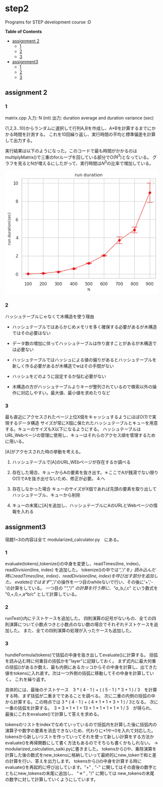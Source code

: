 # step2
Programs for STEP development course :D
<!-- START doctoc generated TOC please keep comment here to allow auto update -->
<!-- DON'T EDIT THIS SECTION, INSTEAD RE-RUN doctoc TO UPDATE -->
**Table of Contents**

- [assignment 2](#assignment-2)
  - [1](#1)
  - [2](#2)
  - [3](#3)
- [assignment3](#assignment3)
  - [1](#1-1)
  - [2](#2-1)
  - [3](#3-1)

<!-- END doctoc generated TOC please keep comment here to allow auto update -->
## assignment 2
### 1 
matrix.cpp
入力: N (int) 
出力: duration average and duration variance (sec)

{1,2,3...10}からランダムに選択して行列A,Bを作成し、A*Bを計算するまでにかかる時間を計測する。
これを10回繰り返し、実行時間の平均と標準偏差を計算して出力する。

実行結果は以下のようになった。このコードで最も時間がかかるのは multiplyMatrix()で三重のforループを回している部分でO($N^3$)となっている。
グラフを見るとNが増えるにしたがって、実行時間は$N^3$の比率で増加している。

![](kadai2_1.png)

### 2
ハッシュテーブルじゃなくて木構造を使う理由

- ハッシュテーブルではあらかじめメモリを多く確保する必要があるが木構造ではその必要はない

- データ数の増加に伴ってハッシュテーブルは作り直すことがあるが木構造では必要ない

- ハッシュテーブルではハッシュによる値の偏りがあるとハッシュテーブルを新しく作る必要があるが木構造でwはその手間がない

- ハッシュをどのように設定するか悩む必要がない

- 木構造の方がハッシュテーブルよりキーが整列されているので検索以外の操作に対応しやすい。最大値、最小値を求めたりなど

### 3
最も直近にアクセスされたページ上位X個をキャッシュするようにほぼO(1)で実現するデータ構造
サイズが常にX個に保たれたハッシュテーブルとキューを用意する。キューのサイズもX以下になるようにする。
ハッシュテーブルはURL,Webページの管理に使用し、キューはそれらのアクセス順を管理するために用いる。

[A]がアクセスされた時の挙動を考える。

1. ハッシュテーブルで[A]のURL,WEbページが存在するか調べる

2. 存在した場合、キューからAの要素を抜き出す。＊ここでAが銭湯でない限りO(1)でAを抜き出せないため、修正が必要。
   4.へ

3. 存在しなかった場合
キューのサイズがX個であれば先頭の要素を取り出してハッシュテーブル、キューから削除

4. キューの末尾に[A]を追加し、ハッシュテーブルにAのURLとWebページの情報を入れる

## assignment3

宿題1~3の内容は全て modularized_calculator.py　にある。
### 1

evaluate(tokens),tokenize()の中身を変更し、readTimes(line, index)、readDivision(line, index) を追加した。
tokenize()の中では'*','/'を」読み込んだ時にreadTimes(line, index)、readDivision(line, index)を呼び出す部分を追加した。
evalate()ではまず'*','/'の操作を一つ目のwhileないで行い、その後に'+','-'の計算をしている。
一つ目の "*","/" の計算を行う際に、"a,*,b,/,c" という数式を "0,+,0,+,a*b/c" として計算している。

### 2
runTest()内にテストケースを追加した。
四則演算の記号がないもの、全ての四則演算について小数点つきと小数点のない数の場合でそれぞれテストケースを追加した。
また、全ての四則演算の処理が入ったケースも追加した。

### 3
hundleFormula(tokens)で括弧の中身を抜き出してevaluate()に計算する。
括弧を読み込む時に何重目の括弧かを"layer"に記録しておく。
まず式内に最大何重の括弧()があるか数え、最も内側にあるカッコからその中身を計算し、出てきた値をtokensに入れ直す。次は一つ外側の括弧に移動してその中身を計算していく。
これを繰り返す。

具体的には、最後のテストケース　3 * ( 4 - 1 ) + ( ( 5 - 1 ) * 3 + 1 ) / 3　を計算する時、まず括弧が二重までであることを調べる。
次に二重の内側の括弧の中から計算する。この時点では 3 * ( 4 - 1 ) + ( 4 * 1 * 1 * 3 + 1 ) / 3となる。
次に一重の括弧を計算する。　3 * 3 * 1 * 1 + 13 * 1 * 1 * 1 * 1 * 1 / 3　が得られ、最後にこれをevaluate()で計算して答えを求める。

tokensのリストをindexでなめていっているので括弧内を計算した後に括弧内の演算子や数字の要素を消去できないため、代わりに*1や+0を入れて対応した。
tokensから新しいリストを作っていってそれを使って新しい計算をする方法かevaluate()を再帰関数にして書く方法もあるのでそちらも書くかもしれない。
→ modularized_calculation_saiki.pyに書きました。
tokensから()や、乗除演算を計算した後の数式をnew_tokensに格納していって最終的にnew_tokenで和と差の計算を行い、答えを出力します。
tokensから()の中身を計算する時にevaluate()を再起的に呼び出しています。"+" , "-" に関してはその直後の数字とともにnew_tokensの末尾に追加し、 "＊" , "/" に関しては
new_tokensの末尾の数字に対して計算していくようにしています。
